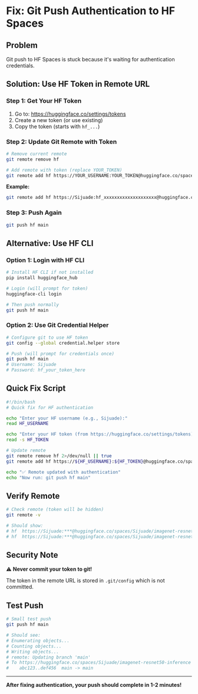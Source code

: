 # Fix: Git Push Authentication to HF Spaces

## Problem
Git push to HF Spaces is stuck because it's waiting for authentication credentials.

## Solution: Use HF Token in Remote URL

### Step 1: Get Your HF Token

1. Go to: https://huggingface.co/settings/tokens
2. Create a new token (or use existing)
3. Copy the token (starts with `hf_...`)

### Step 2: Update Git Remote with Token

```bash
# Remove current remote
git remote remove hf

# Add remote with token (replace YOUR_TOKEN)
git remote add hf https://YOUR_USERNAME:YOUR_TOKEN@huggingface.co/spaces/Sijuade/imagenet-resnet50-inference
```

**Example:**
```bash
git remote add hf https://Sijuade:hf_xxxxxxxxxxxxxxxxxxxx@huggingface.co/spaces/Sijuade/imagenet-resnet50-inference
```

### Step 3: Push Again

```bash
git push hf main
```

## Alternative: Use HF CLI

### Option 1: Login with HF CLI

```bash
# Install HF CLI if not installed
pip install huggingface_hub

# Login (will prompt for token)
huggingface-cli login

# Then push normally
git push hf main
```

### Option 2: Use Git Credential Helper

```bash
# Configure git to use HF token
git config --global credential.helper store

# Push (will prompt for credentials once)
git push hf main
# Username: Sijuade
# Password: hf_your_token_here
```

## Quick Fix Script

```bash
#!/bin/bash
# Quick fix for HF authentication

echo "Enter your HF username (e.g., Sijuade):"
read HF_USERNAME

echo "Enter your HF token (from https://huggingface.co/settings/tokens):"
read -s HF_TOKEN

# Update remote
git remote remove hf 2>/dev/null || true
git remote add hf https://${HF_USERNAME}:${HF_TOKEN}@huggingface.co/spaces/Sijuade/imagenet-resnet50-inference

echo "✅ Remote updated with authentication"
echo "Now run: git push hf main"
```

## Verify Remote

```bash
# Check remote (token will be hidden)
git remote -v

# Should show:
# hf  https://Sijuade:***@huggingface.co/spaces/Sijuade/imagenet-resnet50-inference (fetch)
# hf  https://Sijuade:***@huggingface.co/spaces/Sijuade/imagenet-resnet50-inference (push)
```

## Security Note

⚠️ **Never commit your token to git!**

The token in the remote URL is stored in `.git/config` which is not committed.

## Test Push

```bash
# Small test push
git push hf main

# Should see:
# Enumerating objects...
# Counting objects...
# Writing objects...
# remote: Updating branch 'main'
# To https://huggingface.co/spaces/Sijuade/imagenet-resnet50-inference
#    abc123..def456  main -> main
```

---

**After fixing authentication, your push should complete in 1-2 minutes!**
